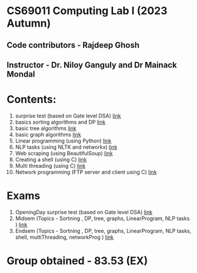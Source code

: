 # CS69011 Computing Lab I (2023 Autumn) 

## Code contributors - Rajdeep Ghosh

## Instructor - Dr. Niloy Ganguly and Dr Mainack Mondal

# Contents:
1. surprise test (based on Gate level DSA) [link](/exams/opening_Test/)
2. basics sorting algorithms and DP [link](/CL%20lab/C/sorting%20%26%20Dp)
3. basic tree algorithms [link](/CL%20lab/C/tree/)
4. basic graph algorithms [link](/CL%20lab/C/Graph)
5. Linear programming (using Python) [link](/CL%20lab/python/LinearProgramming)
6. NLP tasks (using NLTK and networkx) [link](/CL%20lab/python/NLP_tasks_py)
7. Web scraping (using BeautifulSoup) [link](/CL%20lab/python/webscrapping_py/)
8. Creating a shell (using C) [link](/OS/shellProg/)
9. Multi threading (using C) [link](/OS/multiThreading/)
10. Network programming (FTP server and client using C) [link](/OS/netwrok/)

# Exams 
1. OpeningDay surprise test (based on Gate level DSA) [link](/exams/opening_Test/Test_Questions.pdf)
2. Midsem (Topics - Sortning , DP, tree, graphs, LinearProgram, NLP tasks ) [link](exams/MidsemTest)
3. Endsem (Topics - Sortning , DP, tree, graphs, LinearProgram, NLP tasks, shell, multiThreading, networkProg ) [link](/exams/23CS60R10_ENDSEM/End%20Sem%20Lab%20Test.pdf)

# Group obtained - 83.53 (EX)
